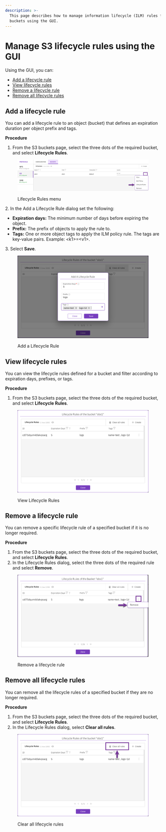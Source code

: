 ```yaml
---
description: >-
  This page describes how to manage information lifecycle (ILM) rules for S3
  buckets using the GUI.
---
```


# Manage S3 lifecycle rules using the GUI

Using the GUI, you can:

* [Add a lifecycle rule](s3-information-lifecycle-management.md#add-a-lifecycle-rule)
* [View lifecycle rules](s3-information-lifecycle-management.md#viewing-ilm-rules)
* [Remove a lifecycle rule](s3-information-lifecycle-management.md#remove-a-lifecycle-rule)
* [Remove all lifecycle rules](s3-information-lifecycle-management.md#or-all-rules)

## **Add** a lifecycle rule

You can add a lifecycle rule to an object (bucket) that defines an expiration duration per object prefix and tags.&#x20;

**Procedure**

1. From the S3 buckets page, select the three dots of the required bucket, and select **Lifecycle Rules**.

<figure><img src="../../../.gitbook/assets/wmng_4_1_s3_add_life_cycle_rule_menu.png" alt=""><figcaption><p>Lifecycle Rules menu</p></figcaption></figure>

2\. In the Add a Lifecycle Rule dialog set the following:&#x20;

* **Expiration days:** The minimum number of days before expiring the object.
* **Prefix:** The prefix of objects to apply the rule to.
* **Tags:** One or more object tags to apply the ILM policy rule. The tags are key-value pairs. Example: \<k1>=\<v1>.

3\. Select **Save**.

<figure><img src="../../../.gitbook/assets/wmng_4_1_s3_add_life_cycle_rule.png" alt=""><figcaption><p>Add a Lifecycle Rule</p></figcaption></figure>

## View lifecycle rules <a href="#viewing-ilm-rules" id="viewing-ilm-rules"></a>

You can view the lifecycle rules defined for a bucket and filter according to expiration days, prefixes, or tags.&#x20;

**Procedure**

1. From the S3 buckets page, select the three dots of the required bucket, and select **Lifecycle Rules**.

<figure><img src="../../../.gitbook/assets/wmng_4_1_s3_lifecycle_rules.png" alt=""><figcaption><p>View Lifecycle Rules</p></figcaption></figure>

## Remove a lifecycle rule

You can remove a specific lifecycle rule of a specified bucket if it is no longer required.

**Procedure**

1. From the S3 buckets page, select the three dots of the required bucket, and select **Lifecycle Rules**.
2. In the Lifecycle Rules dialog, select the three dots of the required rule and select **Remove**.

<figure><img src="../../../.gitbook/assets/wmng_4_1_s3_remove_lifecycle_rule.png" alt=""><figcaption><p>Remove a lifecycle rule</p></figcaption></figure>

## Remove all lifecycle rules

You can remove all the lifecycle rules of a specified bucket if they are no longer required.

**Procedure**

1. From the S3 buckets page, select the three dots of the required bucket, and select **Lifecycle Rules**.
2. In the Lifecycle Rules dialog, select **Clear all rules**.

<figure><img src="../../../.gitbook/assets/wmng_4_1_s3_lifecycle_rule_clear_all.png" alt=""><figcaption><p>Clear all lifecycle rules</p></figcaption></figure>
